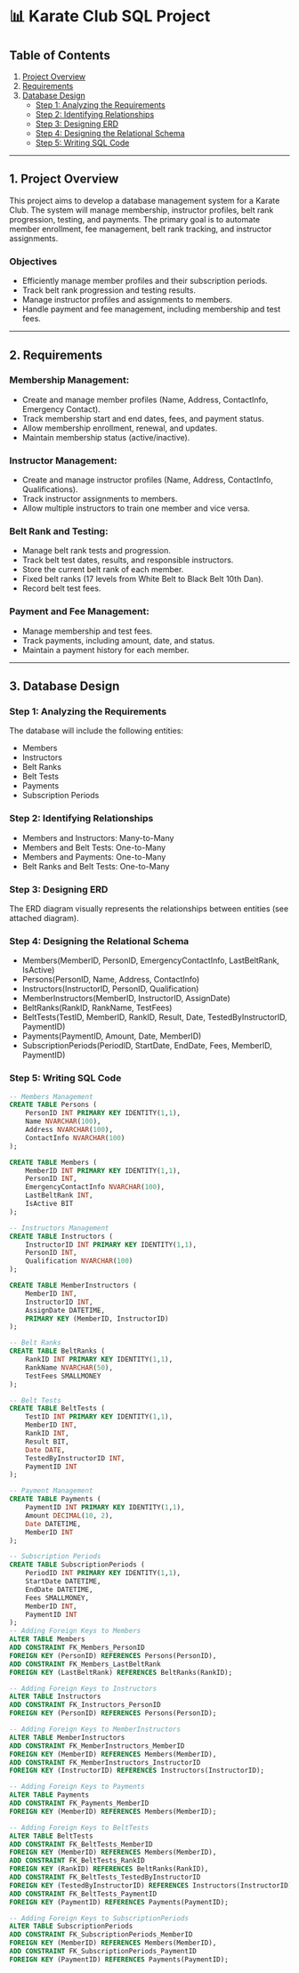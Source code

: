 # 📊 Karate Club SQL Project

## Table of Contents

1. [Project Overview](#1-project-overview)  
2. [Requirements](#2-requirements)  
3. [Database Design](#3-database-design)  
   - [Step 1: Analyzing the Requirements](#step-1-analyzing-the-requirements)  
   - [Step 2: Identifying Relationships](#step-2-identifying-relationships)  
   - [Step 3: Designing ERD](#step-3-designing-erd)  
   - [Step 4: Designing the Relational Schema](#step-4-designing-the-relational-schema)  
   - [Step 5: Writing SQL Code](#step-5-writing-sql-code)  

---

## 1. Project Overview

This project aims to develop a database management system for a Karate Club. The system will manage membership, instructor profiles, belt rank progression, testing, and payments. The primary goal is to automate member enrollment, fee management, belt rank tracking, and instructor assignments.

### Objectives

- Efficiently manage member profiles and their subscription periods.
- Track belt rank progression and testing results.
- Manage instructor profiles and assignments to members.
- Handle payment and fee management, including membership and test fees.

---

## 2. Requirements

### Membership Management:
- Create and manage member profiles (Name, Address, ContactInfo, Emergency Contact).
- Track membership start and end dates, fees, and payment status.
- Allow membership enrollment, renewal, and updates.
- Maintain membership status (active/inactive).

### Instructor Management:
- Create and manage instructor profiles (Name, Address, ContactInfo, Qualifications).
- Track instructor assignments to members.
- Allow multiple instructors to train one member and vice versa.

### Belt Rank and Testing:
- Manage belt rank tests and progression.
- Track belt test dates, results, and responsible instructors.
- Store the current belt rank of each member.
- Fixed belt ranks (17 levels from White Belt to Black Belt 10th Dan).
- Record belt test fees.

### Payment and Fee Management:
- Manage membership and test fees.
- Track payments, including amount, date, and status.
- Maintain a payment history for each member.

---

## 3. Database Design

### Step 1: Analyzing the Requirements

The database will include the following entities:
- Members
- Instructors
- Belt Ranks
- Belt Tests
- Payments
- Subscription Periods

### Step 2: Identifying Relationships

- Members and Instructors: Many-to-Many
- Members and Belt Tests: One-to-Many
- Members and Payments: One-to-Many
- Belt Ranks and Belt Tests: One-to-Many

### Step 3: Designing ERD

The ERD diagram visually represents the relationships between entities (see attached diagram).

### Step 4: Designing the Relational Schema

- Members(MemberID, PersonID, EmergencyContactInfo, LastBeltRank, IsActive)
- Persons(PersonID, Name, Address, ContactInfo)
- Instructors(InstructorID, PersonID, Qualification)
- MemberInstructors(MemberID, InstructorID, AssignDate)
- BeltRanks(RankID, RankName, TestFees)
- BeltTests(TestID, MemberID, RankID, Result, Date, TestedByInstructorID, PaymentID)
- Payments(PaymentID, Amount, Date, MemberID)
- SubscriptionPeriods(PeriodID, StartDate, EndDate, Fees, MemberID, PaymentID)

### Step 5: Writing SQL Code

```sql
-- Members Management
CREATE TABLE Persons (
    PersonID INT PRIMARY KEY IDENTITY(1,1),
    Name NVARCHAR(100),
    Address NVARCHAR(100),
    ContactInfo NVARCHAR(100)
);

CREATE TABLE Members (
    MemberID INT PRIMARY KEY IDENTITY(1,1),
    PersonID INT,
    EmergencyContactInfo NVARCHAR(100),
    LastBeltRank INT,
    IsActive BIT
);

-- Instructors Management
CREATE TABLE Instructors (
    InstructorID INT PRIMARY KEY IDENTITY(1,1),
    PersonID INT,
    Qualification NVARCHAR(100)
);

CREATE TABLE MemberInstructors (
    MemberID INT,
    InstructorID INT,
    AssignDate DATETIME,
    PRIMARY KEY (MemberID, InstructorID)
);

-- Belt Ranks
CREATE TABLE BeltRanks (
    RankID INT PRIMARY KEY IDENTITY(1,1),
    RankName NVARCHAR(50),
    TestFees SMALLMONEY
);

-- Belt Tests
CREATE TABLE BeltTests (
    TestID INT PRIMARY KEY IDENTITY(1,1),
    MemberID INT,
    RankID INT,
    Result BIT,
    Date DATE,
    TestedByInstructorID INT,
    PaymentID INT
);

-- Payment Management
CREATE TABLE Payments (
    PaymentID INT PRIMARY KEY IDENTITY(1,1),
    Amount DECIMAL(10, 2),
    Date DATETIME,
    MemberID INT
);

-- Subscription Periods
CREATE TABLE SubscriptionPeriods (
    PeriodID INT PRIMARY KEY IDENTITY(1,1),
    StartDate DATETIME,
    EndDate DATETIME,
    Fees SMALLMONEY,
    MemberID INT,
    PaymentID INT
);
-- Adding Foreign Keys to Members
ALTER TABLE Members
ADD CONSTRAINT FK_Members_PersonID
FOREIGN KEY (PersonID) REFERENCES Persons(PersonID),
ADD CONSTRAINT FK_Members_LastBeltRank
FOREIGN KEY (LastBeltRank) REFERENCES BeltRanks(RankID);

-- Adding Foreign Keys to Instructors
ALTER TABLE Instructors
ADD CONSTRAINT FK_Instructors_PersonID
FOREIGN KEY (PersonID) REFERENCES Persons(PersonID);

-- Adding Foreign Keys to MemberInstructors
ALTER TABLE MemberInstructors
ADD CONSTRAINT FK_MemberInstructors_MemberID
FOREIGN KEY (MemberID) REFERENCES Members(MemberID),
ADD CONSTRAINT FK_MemberInstructors_InstructorID
FOREIGN KEY (InstructorID) REFERENCES Instructors(InstructorID);

-- Adding Foreign Keys to Payments
ALTER TABLE Payments
ADD CONSTRAINT FK_Payments_MemberID
FOREIGN KEY (MemberID) REFERENCES Members(MemberID);

-- Adding Foreign Keys to BeltTests
ALTER TABLE BeltTests
ADD CONSTRAINT FK_BeltTests_MemberID
FOREIGN KEY (MemberID) REFERENCES Members(MemberID),
ADD CONSTRAINT FK_BeltTests_RankID
FOREIGN KEY (RankID) REFERENCES BeltRanks(RankID),
ADD CONSTRAINT FK_BeltTests_TestedByInstructorID
FOREIGN KEY (TestedByInstructorID) REFERENCES Instructors(InstructorID),
ADD CONSTRAINT FK_BeltTests_PaymentID
FOREIGN KEY (PaymentID) REFERENCES Payments(PaymentID);

-- Adding Foreign Keys to SubscriptionPeriods
ALTER TABLE SubscriptionPeriods
ADD CONSTRAINT FK_SubscriptionPeriods_MemberID
FOREIGN KEY (MemberID) REFERENCES Members(MemberID),
ADD CONSTRAINT FK_SubscriptionPeriods_PaymentID
FOREIGN KEY (PaymentID) REFERENCES Payments(PaymentID);

```